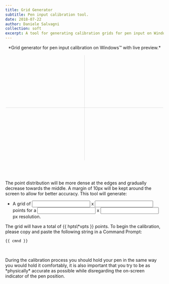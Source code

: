 ```yaml
---
title: Grid Generator
subtitle: Pen input calibration tool.
date: 2018-07-22
author: Daniele Salvagni
collection: soft
excerpt: A tool for generating calibration grids for pen input on Windows. Supports any resolution with any number of calibrations points which will be more densely distributed towards the edges.
---
```


<p align="center">*Grid generator for pen input calibration on Windows™ with live preview.*</p>

<div id="grid-app" class="content">

  <svg viewBox="-151 -101 302 202">
    <line v-for="h in horz" v-bind:x1="h" y1="-100" v-bind:x2="h" y2="100" style="stroke:#d5d5d5;stroke-width:0.5" />
    <line v-for="v in vert" x1="-150" v-bind:y1="v" x2="150" v-bind:y2="v" style="stroke:#d5d5d5;stroke-width:0.5" />
  </svg>

  <br><br>
  <p>The point distribution will be more dense at the edges and gradually decrease towards the middle. A margin of 10px will be kept around the screen to allow for better accuracy. This tool will generate:</p>

  - A grid of <input type="text" v-model="hpts" class="grid-input"> x
  <input type="text" v-model="vpts" class="grid-input"> points
  for a <input type="text" v-model="hres" class="grid-input"> x
  <input type="text" v-model="vres" class="grid-input"> px resolution.

  <p>The grid will have a total of {{ hpts\*vpts }} points. To begin the calibration, please copy and paste the following string in a Command Prompt:</p>

  <pre class="hljs" style="text-align:left;"><code style="white-space: initial;">
  {{ cmnd }}
  </code></pre>

  <br>
  <p>During the calibration process you should hold your pen in the same way you would hold it comfortably, it is also important that you try to be as *physically* accurate as possible while disregarding the on-screen indicator of the pen position.</p>

</div>

<!--<script src="/assets/app2.js"></script>-->
